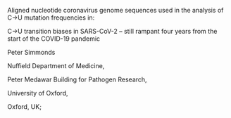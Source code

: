 Aligned nucleotide coronavirus genome sequences used in the analysis of C->U mutation frequencies in: 

C->U transition biases in SARS-CoV-2 – still rampant four years from the start of the COVID-19 pandemic

Peter Simmonds

Nuffield Department of Medicine, 

Peter Medawar Building for Pathogen Research, 

University of Oxford, 

Oxford, UK;
